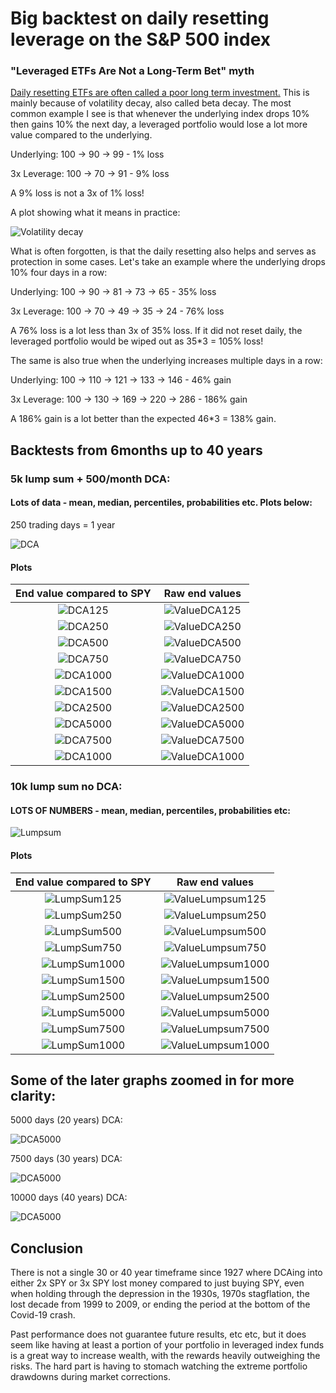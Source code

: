 # Big backtest on daily resetting leverage on the S&P 500 index

### "Leveraged ETFs Are Not a Long-Term Bet" myth

[Daily resetting ETFs are often called a poor long term investment.](https://www.investopedia.com/articles/financial-advisors/082515/why-leveraged-etfs-are-not-longterm-bet.asp) This is mainly because of volatility decay, also called beta decay. The most common example I see is that whenever the underlying index drops 10% then gains 10% the next day, a leveraged portfolio would lose a lot more value compared to the underlying.


Underlying: 100 -> 90 -> 99 - 1% loss

3x Leverage: 100 -> 70 -> 91 - 9% loss

A 9% loss is not a 3x of 1% loss!

A plot showing what it means in practice:

![Volatility decay](volatility_decay.png)

What is often forgotten, is that the daily resetting also helps and serves as protection in some cases. Let's take an example where the underlying drops 10% four days in a row:

Underlying: 100 -> 90 -> 81 -> 73 -> 65 - 35% loss

3x Leverage: 100 -> 70 -> 49 -> 35 -> 24 - 76% loss

A 76% loss is a lot less than 3x of 35% loss. If it did not reset daily, the leveraged portfolio would be wiped out as 35*3 = 105% loss!

The same is also true when the underlying increases multiple days in a row:

Underlying: 100 -> 110 -> 121 -> 133 -> 146 - 46% gain

3x Leverage: 100 -> 130 -> 169 -> 220 -> 286 - 186% gain

A 186% gain is a lot better than the expected 46*3 = 138% gain.

## Backtests from 6months up to 40 years

### 5k lump sum + 500/month DCA:

#### Lots of data - mean, median, percentiles, probabilities etc. Plots below:

250 trading days = 1 year

![DCA](Logs%20output/DCA.png)


#### Plots 

| End value compared to SPY  |  Raw end values   |
:-------------------------:|:-------------------------:
|![DCA125](DCA/DCA125.png)  |  ![ValueDCA125](ValueDCA/ValueDCA125.png)|
|![DCA250](DCA/DCA250.png)  |  ![ValueDCA250](ValueDCA/ValueDCA250.png)|
|![DCA500](DCA/DCA500.png)  |  ![ValueDCA500](ValueDCA/ValueDCA500.png)|
|![DCA750](DCA/DCA750.png)  |  ![ValueDCA750](ValueDCA/ValueDCA750.png)|
|![DCA1000](DCA/DCA1000.png)  |  ![ValueDCA1000](ValueDCA/ValueDCA1000.png)|
|![DCA1500](DCA/DCA1500.png)  |  ![ValueDCA1500](ValueDCA/ValueDCA1500.png)|
|![DCA2500](DCA/DCA2500.png)  |  ![ValueDCA2500](ValueDCA/ValueDCA2500.png)|
|![DCA5000](DCA/DCA5000.png)  |  ![ValueDCA5000](ValueDCA/ValueDCA5000.png)|
|![DCA7500](DCA/DCA7500.png)  |  ![ValueDCA7500](ValueDCA/ValueDCA7500.png)|
|![DCA1000](DCA/DCA10000.png)  |  ![ValueDCA1000](ValueDCA/ValueDCA10000.png)|



### 10k lump sum no DCA:

#### LOTS OF NUMBERS - mean, median, percentiles, probabilities etc:

![Lumpsum](Logs%20output/LumpSum.png)

#### Plots

| End value compared to SPY  |  Raw end values   |
:-------------------------:|:-------------------------:
|![LumpSum125](LumpSum/LumpSum125.png)  |  ![ValueLumpsum125](ValueLumpsum/ValueLumpsum125.png)|
|![LumpSum250](LumpSum/LumpSum250.png)  |  ![ValueLumpsum250](ValueLumpsum/ValueLumpsum250.png)|
|![LumpSum500](LumpSum/LumpSum500.png)  |  ![ValueLumpsum500](ValueLumpsum/ValueLumpsum500.png)|
|![LumpSum750](LumpSum/LumpSum750.png)  |  ![ValueLumpsum750](ValueLumpsum/ValueLumpsum750.png)|
|![LumpSum1000](LumpSum/LumpSum1000.png)  |  ![ValueLumpsum1000](ValueLumpsum/ValueLumpsum1000.png)|
|![LumpSum1500](LumpSum/LumpSum1500.png)  |  ![ValueLumpsum1500](ValueLumpsum/ValueLumpsum1500.png)|
|![LumpSum2500](LumpSum/LumpSum2500.png)  |  ![ValueLumpsum2500](ValueLumpsum/ValueLumpsum2500.png)|
|![LumpSum5000](LumpSum/LumpSum5000.png)  |  ![ValueLumpsum5000](ValueLumpsum/ValueLumpsum5000.png)|
|![LumpSum7500](LumpSum/LumpSum7500.png)  |  ![ValueLumpsum7500](ValueLumpsum/ValueLumpsum7500.png)|
|![LumpSum1000](LumpSum/LumpSum10000.png)  |  ![ValueLumpsum1000](ValueLumpsum/ValueLumpsum10000.png)|




## Some of the later graphs zoomed in for more clarity:

5000 days (20 years) DCA:

![DCA5000](DCA/DCA5000Zoom.png)

7500 days (30 years) DCA:

![DCA5000](DCA/DCA7500Zoom.png)

10000 days (40 years) DCA:

![DCA5000](DCA/DCA10000Zoom.png)

## Conclusion

There is not a single 30 or 40 year timeframe since 1927 where DCAing into either 2x SPY or 3x SPY lost money compared to just buying SPY, even when holding through the depression in the 1930s, 1970s stagflation, the lost decade from 1999 to 2009, or ending the period at the bottom of the Covid-19 crash. 

Past performance does not guarantee future results, etc etc, but it does seem like having at least a portion of your portfolio in leveraged index funds is a great way to increase wealth, with the rewards heavily outweighing the risks. The hard part is having to stomach watching the extreme portfolio drawdowns during market corrections.